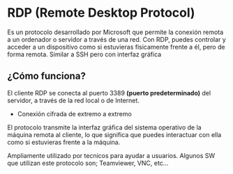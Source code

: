 # RDP (Remote Desktop Protocol) 

Es un protocolo desarrollado por Microsoft que permite la conexión remota a un ordenador o servidor a través de una red. Con RDP, puedes controlar y acceder a un dispositivo como si estuvieras físicamente frente a él, pero de forma remota. Similar a SSH pero con interfaz gráfica

## ¿Cómo funciona?

El cliente RDP se conecta al puerto 3389 **(puerto predeterminado)** del servidor, a través de la red local o de Internet.

- Conexión cifrada de extremo a extremo
  
El protocolo transmite la interfaz gráfica del sistema operativo de la máquina remota al cliente, lo que significa que puedes interactuar con ella como si estuvieras frente a la máquina.

Ampliamente utilizado por tecnicos para ayudar a usuarios. Algunos SW que utilizan este protocolo son; Teamviewer, VNC, etc... 
